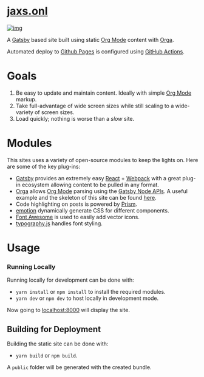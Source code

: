 

# [jaxs.onl](https://jaxs.onl)

[![img](https://github.com/woofers/woofers.github.io/workflows/build/badge.svg)](https://github.com/woofers/woofers.github.io/actions)

A [Gatsby](https://www.gatsbyjs.org/) based site built using static [Org Mode](https://orgmode.org/) content with [Orga](https://github.com/xiaoxinghu/orgajs).

Automated deploy to [Github Pages](https://pages.github.com/) is configured using [GitHub Actions](https://github.com/features/actions).


# Goals

1.  Be easy to update and maintain content.  Ideally with simple [Org Mode](https://orgmode.org/) markup.
2.  Take full-advantage of wide screen sizes while still scaling to a wide-variety of screen sizes.
3.  Load quickly; nothing is worse than a *slow* site.


# Modules

This sites uses a variety of open-source modules to keep the lights on.  Here are some of the key plug-ins:

-   [Gatsby](https://www.gatsbyjs.org/) provides an extremely easy [React](https://reactjs.org/) + [Webpack](https://webpack.js.org/) with a great plug-in ecosystem allowing content to be pulled in any format.
-   [Orga](https://github.com/xiaoxinghu/orgajs) allows [Org Mode](https://orgmode.org/) parsing using the [Gatsby Node APIs](https://www.gatsbyjs.org/docs/node-apis/).  A useful example and the skeleton of this site can be found [here](https://github.com/xiaoxinghu/gatsby-orga).
-   Code highlighting on posts is powered by [Prism](https://prismjs.com/).
-   [emotion](https://emotion.sh/) dynamically generate CSS for different components.
-   [Font Awesome](https://github.com/danawoodman/react-fontawesome) is used to easily add vector icons.
-   [typography.js](https://github.com/KyleAMathews/typography.js) handles font styling.


# Usage


### Running Locally

Running locally for development can be done with:

-   `yarn install` or `npm install` to install the required modules.
-   `yarn dev` or `npm dev` to host locally in development mode.

Now going to [localhost:8000](http://localhost:8000) will display the site.


## Building for Deployment

Building the static site can be done with:

-   `yarn build` or `npm build`.

A `public` folder will be generated with the created bundle.

